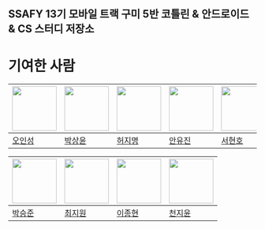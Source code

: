 ## SSAFY 13기 모바일 트랙 구미 5반 코틀린 & 안드로이드 & CS 스터디 저장소

# 기여한 사람
| <a href="https://github.com/ois0886"><img src="https://avatars.githubusercontent.com/u/58154638?v=4" width="90" height="90"></a> | <a href="https://github.com/PSYUN"><img src="https://avatars.githubusercontent.com/u/133249953?v=4" width="90" height="90"></a> | <a href="https://github.com/HeoJamong"><img src="https://avatars.githubusercontent.com/u/84281455?v=4" width="90" height="90"></a> | <a href="https://github.com/prodksdb"><img src="https://avatars.githubusercontent.com/u/150729023?v=4" width="90" height="90"></a> | <a href="https://github.com/SeoHyunHo99"><img src="https://avatars.githubusercontent.com/u/43312841?v=4" width="90" height="90"></a> |
| ----- | ----- | ----- | ----- | ----- |
| [오인성](https://github.com/ois0886) | [박상윤](https://github.com/ois0886) | [허지명](https://github.com/HeoJamong) | [안유진](https://github.com/ois0886) | [서현호](https://github.com/ois0886) |

| <a href="https://github.com/ootr47"><img src="https://avatars.githubusercontent.com/u/83055885?v=4" width="90" height="90"></a> | <a href="https://github.com/zziwonCHOI"><img src="https://avatars.githubusercontent.com/u/128473259?v=4" width="90" height="90"></a> | <a href="https://github.com/2-jjong"><img src="https://avatars.githubusercontent.com/u/127838675?v=4" width="90" height="90"></a> | <a href="https://github.com/cheonjiyun"><img src="https://avatars.githubusercontent.com/u/70828192?v=4" width="90" height="90"></a> |
| ----- | ----- | ----- | ----- |
| [박승준](https://github.com/ois0886) | [최지원](https://github.com/zziwonCHOI) | [이종현](https://github.com/HeoJamong) | [천지윤](https://github.com/cheonjiyun) |
